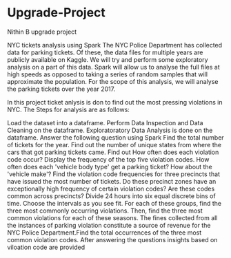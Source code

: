 # Upgrade-Project
Nithin B upgrade project

NYC tickets analysis using Spark
The NYC Police Department has collected data for parking tickets. Of these, the data files for multiple years are publicly available on Kaggle. We will try and perform some exploratory analysis on a part of this data. Spark will allow us to analyse the full files at high speeds as opposed to taking a series of random samples that will approximate the population. For the scope of this analysis, we will analyse the parking tickets over the year 2017.

In this project ticket anlysis is don to find out the most pressing violations in NYC. The Steps for analysis are as follows:

Load the dataset into a dataframe.
Perform Data Inspection and Data Cleaning on the dataframe.
Exploratoratory Data Analysis is done on the dataframe.
Answer the following question using Spark
Find the total number of tickets for the year.
Find out the number of unique states from where the cars that got parking tickets came.
Find out How often does each violation code occur? Display the frequency of the top five violation codes.
How often does each 'vehicle body type' get a parking ticket? How about the 'vehicle make'?
Find the violation code frequencies for three precincts that have issued the most number of tickets. Do these precinct zones have an exceptionally high frequency of certain violation codes? Are these codes common across precincts?
Divide 24 hours into six equal discrete bins of time. Choose the intervals as you see fit. For each of these groups, find the three most commonly occurring violations.
Then, find the three most common violations for each of these seasons.
The fines collected from all the instances of parking violation constitute a source of revenue for the NYC Police Department.Find the total occurrences of the three most common violation codes.
After answering the questions insights based on viloation code are provided
